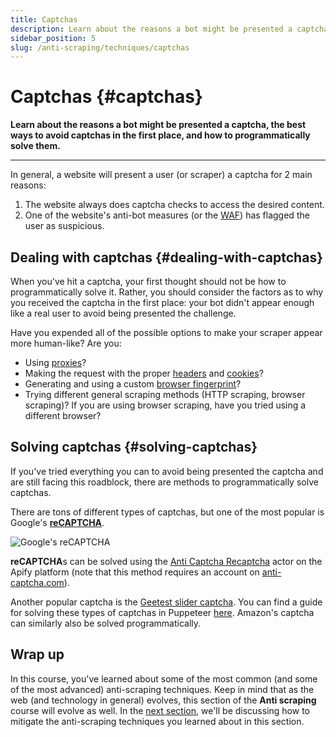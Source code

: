 ```yaml
---
title: Captchas
description: Learn about the reasons a bot might be presented a captcha, the best ways to avoid captchas in the first place, and how to programmatically solve them.
sidebar_position: 5
slug: /anti-scraping/techniques/captchas
---
```


# Captchas {#captchas}

**Learn about the reasons a bot might be presented a captcha, the best ways to avoid captchas in the first place, and how to programmatically solve them.**

---

In general, a website will present a user (or scraper) a captcha for 2 main reasons:

1. The website always does captcha checks to access the desired content.
2. One of the website's anti-bot measures (or the [WAF](./firewalls.md)) has flagged the user as suspicious.

## Dealing with captchas {#dealing-with-captchas}

When you've hit a captcha, your first thought should not be how to programmatically solve it. Rather, you should consider the factors as to why you received the captcha in the first place: your bot didn't appear enough like a real user to avoid being presented the challenge.

Have you expended all of the possible options to make your scraper appear more human-like? Are you:

- Using [proxies](../mitigation/proxies.md)?
- Making the request with the proper [headers](../../glossary/concepts/http_headers.md) and [cookies](../../glossary/concepts/http_cookies.md)?
- Generating and using a custom [browser fingerprint](./fingerprinting.md)?
- Trying different general scraping methods (HTTP scraping, browser scraping)? If you are using browser scraping, have you tried using a different browser?

## Solving captchas {#solving-captchas}

If you've tried everything you can to avoid being presented the captcha and are still facing this roadblock, there are methods to programmatically solve captchas.

There are tons of different types of captchas, but one of the most popular is Google's [**reCAPTCHA**](https://www.google.com/recaptcha/about/).

![Google's reCAPTCHA](https://miro.medium.com/max/1400/1*4NhFKMxr-qXodjYpxtiE0w.gif)

**reCAPTCHA**s can be solved using the [Anti Captcha Recaptcha](https://apify.com/petr_cermak/anti-captcha-recaptcha) actor on the Apify platform (note that this method requires an account on [anti-captcha.com](https://anti-captcha.com)).

Another popular captcha is the [Geetest slider captcha](https://www.geetest.com/en/demo). You can find a guide for solving these types of captchas in Puppeteer [here](https://scraperbox.com/blog/solving-a-geetest-slider-captcha-with-puppeteer). Amazon's captcha can similarly also be solved programmatically.

## Wrap up

In this course, you've learned about some of the most common (and some of the most advanced) anti-scraping techniques. Keep in mind that as the web (and technology in general) evolves, this section of the **Anti scraping** course will evolve as well. In the [next section](../mitigation/index.md), we'll be discussing how to mitigate the anti-scraping techniques you learned about in this section.
